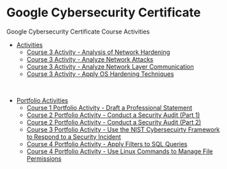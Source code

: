 # Google Cybersecurity Certificate
Google Cybersecurity Certificate Course Activities

* [Activities](https://github.com/GVTH8K/GoogleCybersecurityCertificate/tree/main/Activites)
  - [Course 3 Activity - Analysis of Network Hardening](https://github.com/GVTH8K/GoogleCybersecurityCertificate/blob/main/Activites/Course%203%20Activity%20-%20Analysis%20of%20Network%20Hardening.md)
  - [Course 3 Activity - Analyze Network Attacks](https://github.com/GVTH8K/GoogleCybersecurityCertificate/blob/main/Activites/Course%203%20Activity%20-%20Analyze%20Network%20Attacks.md)
  - [Course 3 Activity - Analyze Network Layer Communication](https://github.com/GVTH8K/GoogleCybersecurityCertificate/blob/main/Activites/Course%203%20Activity%20-%20Analyze%20Network%20Layer%20Communication.md)
  - [Course 3 Activity - Apply OS Hardening Techniques](https://github.com/GVTH8K/GoogleCybersecurityCertificate/blob/main/Activites/Course%203%20Activity%20-%20Apply%20OS%20Hardening%20Techniques.md)

&nbsp;

* [Portfolio Activities](https://github.com/GVTH8K/GoogleCybersecurityCertificate/tree/main/Portfolio%20Activities)
  - [Course 1 Portfolio Activity - Draft a Professional Statement](https://github.com/GVTH8K/GoogleCybersecurityCertificate/blob/main/Portfolio%20Activities/Course%201%20Portfolio%20Activity%20-%20Draft%20a%20Professional%20Statement.md)
  - [Course 2 Portfolio Activity - Conduct a Security Audit (Part 1)](https://github.com/GVTH8K/GoogleCybersecurityCertificate/blob/main/Portfolio%20Activities/Course%202%20Portfolio%20Activity%20-%20Conduct%20a%20Security%20Audit%20(Part%201).md)
  - [Course 2 Portfolio Activity - Conduct a Security Audit (Part 2)](https://github.com/GVTH8K/GoogleCybersecurityCertificate/blob/main/Portfolio%20Activities/Course%202%20Portfolio%20Activity%20-%20Conduct%20a%20Security%20Audit%20(Part%202).md)
  - [Course 3 Portfolio Activity - Use the NIST Cybersecuirty Framework to Respond to a Security Incident](https://github.com/GVTH8K/GoogleCybersecurityCertificate/blob/main/Portfolio%20Activities/Course%203%20Portfolio%20Activity%20-%20Use%20the%20NIST%20Cybersecuirty%20Framework%20to%20Respond%20to%20a%20Security%20Incident.md)
  - [Course 4 Portfolio Activity - Apply Filters to SQL Queries](https://github.com/GVTH8K/GoogleCybersecurityCertificate/blob/main/Portfolio%20Activities/Course%204%20Portfolio%20Activity%20-%20Apply%20Filters%20to%20SQL%20Queries.md)
  - [Course 4 Portfolio Activity - Use Linux Commands to Manage File Permissions](https://github.com/GVTH8K/GoogleCybersecurityCertificate/blob/main/Portfolio%20Activities/Course%204%20Portfolio%20Activity%20-%20Use%20Linux%20Commands%20to%20Manage%20File%20Permissions.md)
